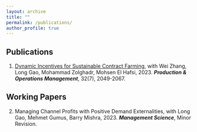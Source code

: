```yaml
---
layout: archive
title: ""
permalink: /publications/
author_profile: true
---
```


## Publications
1. [Dynamic Incentives for Sustainable Contract Farming](https://onlinelibrary.wiley.com/doi/abs/10.1111/poms.13956), with Wei Zhang, Long Gao, Mohammad Zolghadr, Mohsen El Hafsi, 2023. ***Production & Operations Management***, 32(7), 2049-2067.

## Working Papers
2. Managing Channel Profits with Positive Demand Externalities, with Long Gao, Mehmet Gumus, Barry Mishra, 2023. ***Management Science***, Minor Revision.
